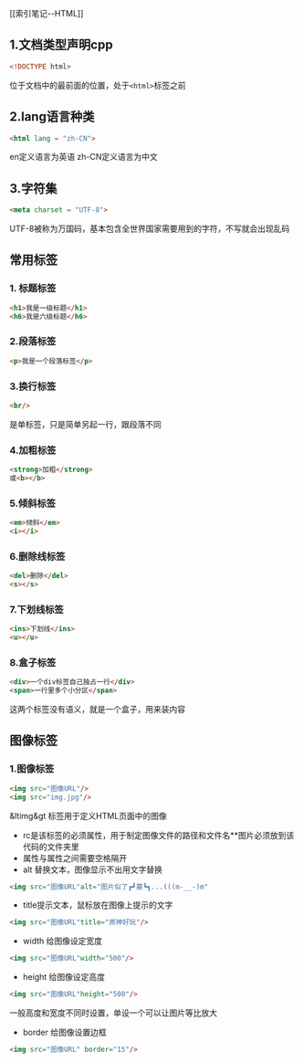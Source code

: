 [[索引笔记--HTML]]
## 1.文档类型声明cpp
```html
<!DOCTYPE html>
```
位于文档中的最前面的位置，处于```<html>```标签之前

## 2.lang语言种类
```html
<html lang = "zh-CN">
```
en定义语言为英语
zh-CN定义语言为中文
## 3.字符集
```html
<meta charset = "UTF-8">
```
UTF-8被称为万国码，基本包含全世界国家需要用到的字符，不写就会出现乱码
## 常用标签
### 1. 标题标签
```html
<h1>我是一级标题</h1>
<h6>我是六级标题</h6>
```
### 2.段落标签
```html
<p>我是一个段落标签</p>
```
### 3.换行标签
```html
<br/>
```
是单标签，只是简单另起一行，跟段落不同
### 4.加粗标签
```html
<strong>加粗</strong>
或<b></b>
```
### 5.倾斜标签
```html
<em>倾斜</em>
<i></i>
```
### 6.删除线标签
```html
<del>删除</del>
<s></s>
```
### 7.下划线标签
```html
<ins>下划线</ins>
<u></u>
```
### 8.盒子标签
```html
<div>一个div标签自己独占一行</div>
<span>一行里多个小分区</span>
```
这两个标签没有语义，就是一个盒子，用来装内容
## 图像标签
### 1.图像标签
```html
<img src="图像URL"/>
<img src="img.jpg"/>
```
&ltimg&gt 标签用于定义HTML页面中的图像
* rc是该标签的必须属性，用于制定图像文件的路径和文件名**图片必须放到该代码的文件夹里
* 属性与属性之间需要空格隔开
* alt 替换文本，图像显示不出用文字替换
```html
<img src="图像URL"alt="图片似了┏┛墓┗┓...(((m-__-)m"
```
* title提示文本，鼠标放在图像上提示的文字
```html
<img src="图像URL"title="原神好玩"/>
```
* width 给图像设定宽度
```html
<img src="图像URL"width="500"/>
```
* height 给图像设定高度
```html
<img src="图像URL"height="500"/>
```
一般高度和宽度不同时设置，单设一个可以让图片等比放大
* border 给图像设置边框
```html
<img src="图像URL" border="15"/>
```